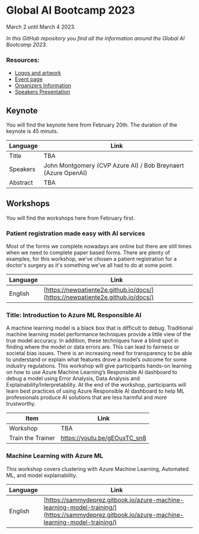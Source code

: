 # Global AI Bootcamp 2023
March 2 until March 4 2023.

*In this GitHub repository you find all the information around the Global AI Bootcamp 2023.*

### Resources:
- [Logos and artwork](https://github.com/GlobalAICommunity/global-ai-bootcamp-2023/tree/main/Artwork/)
- [Event page](https://globalaibootcamp.com)
- [Organizers Information](https://globalai.community/bootcamp-2023/organizers/)
- [Speakers Presentation](https://github.com/GlobalAICommunity/global-ai-bootcamp-2023/tree/main/Artwork/Slidedeck)

## Keynote
You will find the keynote here from February 20th. The duration of the keynote is 45 minuts.

| Language | Link |
| --- | ---  |
| Title | TBA  |
| Speakers | John Montgomery (CVP Azure AI) / Bob Breynaert (Azure OpenAI) |
| Abstract | TBA  |

## Workshops
You will find the workshops here from February first.

### Patient registration made easy with AI services
Most of the forms we complete nowadays are online but there are still times when we need to complete paper based forms. There are plenty of examples, for this workshop, we've chosen a patient registration for a doctor's surgery as it's something we've all had to do at some point.

| Language | Link |
| --- | ---  |
| English | [https://newpatiente2e.github.io/docs/](https://newpatiente2e.github.io/docs/)   

### Title: Introduction to Azure ML Responsible AI
A machine learning model is a black box that is difficult to debug.  Traditional machine learning model performance techniques provide a little view of the true model accuracy.   In addition, these techniques have a blind spot in finding where the model or data errors are. This can lead to fairness or societal bias issues.  There is an increasing need for transparency to be able to understand or explain what features drove a model’s outcome for some industry regulations.  This workshop will give participants hands-on learning on how to use Azure Machine Learning’s Responsible AI dashboard to debug a model using Error Analysis, Data Analysis and Explainability/Interpretability.  At the end of the workshop, participants will learn best practices of using Azure Responsible AI dashboard to help ML professionals produce AI solutions that are less harmful and more trustworthy.

| Item | Link |
| --- | ---  |
| Workshop | TBA  
| Train the Trainer | https://youtu.be/gEOuxTC_sn8

### Machine Learning with Azure ML
This workshop covers clustering with Azure Machine Learning, Automated ML, and model explainability.

| Language | Link |
| --- | --- |
| English | [https://sammydeprez.gitbook.io/azure-machine-learning-model-training/](https://sammydeprez.gitbook.io/azure-machine-learning-model-training/)
